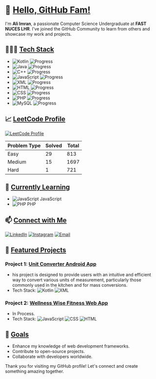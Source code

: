 # 👋 <b><u>Hello, GitHub Fam!</u></b>

I'm **Ali Imran**, a passionate Computer Science Undergraduate at **FAST NUCES LHR**. I've joined the GitHub Community to learn from others and showcase my work and projects.

## 👨🏻‍💻 <b><u>Tech Stack</u></b>

- ![Kotlin](https://img.shields.io/badge/-Kotlin-0095D5?logo=kotlin&logoColor=white)      ![Progress](https://progress-bar.dev/40)
- ![Java](https://img.shields.io/badge/-Java-007396?logo=java&logoColor=white)            ![Progress](https://progress-bar.dev/35)
- ![C++](https://img.shields.io/badge/-C++-00599C?logo=cplusplus&logoColor=white)         ![Progress](https://progress-bar.dev/85)
- ![JavaScript](https://img.shields.io/badge/-JavaScript-F7DF1E?logo=javascript&logoColor=black)  ![Progress](https://progress-bar.dev/60)
- ![XML](https://img.shields.io/badge/-XML-FFA500?logo=xml&logoColor=white)               ![Progress](https://progress-bar.dev/80)
- ![HTML](https://img.shields.io/badge/-HTML-E34F26?logo=html5&logoColor=white)           ![Progress](https://progress-bar.dev/85)
- ![CSS](https://img.shields.io/badge/-CSS-1572B6?logo=css3&logoColor=white)              ![Progress](https://progress-bar.dev/70)
- ![PHP](https://img.shields.io/badge/-PHP-777BB4?logo=php&logoColor=white)               ![Progress](https://progress-bar.dev/50)
- ![MySQL](https://img.shields.io/badge/-MySQL-4479A1?logo=mysql&logoColor=white)         ![Progress](https://progress-bar.dev/65)


## 📈 <b><u>LeetCode Profile</u></b>

[![LeetCode Profile](https://img.shields.io/badge/LeetCode-Profile-blue?logo=leetcode&logoColor=white)](https://leetcode.com/Coconut-X)

| Problem Type    | Solved  | Total |
|-----------------|---------|-------|
| Easy            | 29      | 813   |
| Medium          | 15      | 1697  |
| Hard            | 1       | 721   |





## 🌱 <b><u>Currently Learning</u></b>

- ![JavaScript](https://img.shields.io/badge/-JavaScript-F7DF1E?logo=javascript&logoColor=white) JavaScript
- ![PHP](https://img.shields.io/badge/-PHP-777BB4?logo=php&logoColor=white) PHP


## 📫 <b><u>Connect with Me</u></b>

[![LinkedIn](https://img.shields.io/badge/-LinkedIn-0077B5?logo=linkedin&logoColor=white)](https://www.linkedin.com/in/ali-imran-ab5844290/)
[![Instagram](https://img.shields.io/badge/-Instagram-E4405F?logo=instagram&logoColor=white&style=for-the-badge)](https://instagram.com/coconut_.x._)
[![Email](https://img.shields.io/badge/-Email-D14836?logo=gmail&logoColor=white)](mailto:coconutx453@gmail.com)

## 📂 <b><u>Featured Projects</u></b>

### Project 1: [Unit Converter Android App](https://github.com/Coconut-X/Conversions-Application)
- his project is designed to provide users with an intuitive and efficient way to convert various units of measurement, particularly those commonly used in the kitchen and for mass conversions.
- Tech Stack: ![Kotlin](https://img.shields.io/badge/-Kotlin-0095D5?logo=kotlin&logoColor=white) ![XML](https://img.shields.io/badge/-XML-FFA500?logo=xml&logoColor=white) 

### Project 2: [Wellness Wise Fitness Web App](https://github.com/Coconut-X/Wellness-Wise-Fitness-Web-App)
- In Process.
- Tech Stack: ![JavaScript](https://img.shields.io/badge/-JavaScript-F7DF1E?logo=javascript&logoColor=black) ![CSS](https://img.shields.io/badge/-CSS-1572B6?logo=css3&logoColor=white)  ![HTML](https://img.shields.io/badge/-HTML-E34F26?logo=html5&logoColor=white) 

## 🎯 <b><u>Goals</u></b>

- Enhance my knowledge of web development frameworks.
- Contribute to open-source projects.
- Collaborate with developers worldwide.

Thank you for visiting my GitHub profile! Let's connect and create something amazing together.
